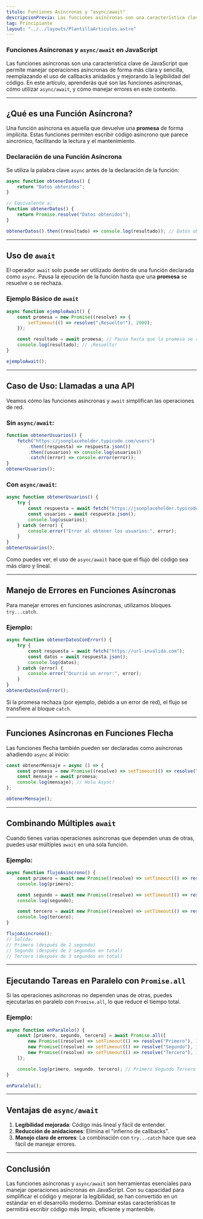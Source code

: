 ```yaml
---
titulo: Funciones Asíncronas y "async/await"
descripcionPrevia: Las funciones asíncronas son una característica clave de JavaScript que permite manejar operaciones asíncronas de forma más clara y sencilla.
tag: Principiante
layout: "../../layouts/PlantillaArticulos.astro"
---
```



### Funciones Asíncronas y `async/await` en JavaScript

Las funciones asíncronas son una característica clave de JavaScript que permite manejar operaciones asíncronas de forma más clara y sencilla, reemplazando el uso de callbacks anidados y mejorando la legibilidad del código. En este artículo, aprenderás qué son las funciones asíncronas, cómo utilizar `async/await`, y cómo manejar errores en este contexto.

---

## ¿Qué es una Función Asíncrona?

Una función asíncrona es aquella que devuelve una **promesa** de forma implícita. Estas funciones permiten escribir código asíncrono que parece sincrónico, facilitando la lectura y el mantenimiento.

### Declaración de una Función Asíncrona

Se utiliza la palabra clave `async` antes de la declaración de la función:
```javascript
async function obtenerDatos() {
    return "Datos obtenidos";
}

// Equivalente a:
function obtenerDatos() {
    return Promise.resolve("Datos obtenidos");
}

obtenerDatos().then((resultado) => console.log(resultado)); // Datos obtenidos
```

---

## Uso de `await` 

El operador `await` solo puede ser utilizado dentro de una función declarada como `async`. Pausa la ejecución de la función hasta que una **promesa** se resuelve o se rechaza.

### Ejemplo Básico de `await`
```javascript
async function ejemploAwait() {
    const promesa = new Promise((resolve) => {
        setTimeout(() => resolve("¡Resuelto!"), 2000);
    });

    const resultado = await promesa; // Pausa hasta que la promesa se resuelve
    console.log(resultado); // ¡Resuelto!
}

ejemploAwait();
```

---

## Caso de Uso: Llamadas a una API

Veamos cómo las funciones asíncronas y `await` simplifican las operaciones de red.

### Sin `async/await`:
```javascript
function obtenerUsuarios() {
    fetch("https://jsonplaceholder.typicode.com/users")
        .then((respuesta) => respuesta.json())
        .then((usuarios) => console.log(usuarios))
        .catch((error) => console.error(error));
}
obtenerUsuarios();
```

### Con `async/await`:
```javascript
async function obtenerUsuarios() {
    try {
        const respuesta = await fetch("https://jsonplaceholder.typicode.com/users");
        const usuarios = await respuesta.json();
        console.log(usuarios);
    } catch (error) {
        console.error("Error al obtener los usuarios:", error);
    }
}
obtenerUsuarios();
```

Como puedes ver, el uso de `async/await` hace que el flujo del código sea más claro y lineal.

---

## Manejo de Errores en Funciones Asíncronas

Para manejar errores en funciones asíncronas, utilizamos bloques `try...catch`.

### Ejemplo:
```javascript
async function obtenerDatosConError() {
    try {
        const respuesta = await fetch("https://url-invalida.com");
        const datos = await respuesta.json();
        console.log(datos);
    } catch (error) {
        console.error("Ocurrió un error:", error);
    }
}
obtenerDatosConError();
```

Si la promesa rechaza (por ejemplo, debido a un error de red), el flujo se transfiere al bloque `catch`.

---

## Funciones Asíncronas en Funciones Flecha

Las funciones flecha también pueden ser declaradas como asíncronas añadiendo `async` al inicio:
```javascript
const obtenerMensaje = async () => {
    const promesa = new Promise((resolve) => setTimeout(() => resolve("Hola Async!"), 1000));
    const mensaje = await promesa;
    console.log(mensaje); // Hola Async!
};

obtenerMensaje();
```

---

## Combinando Múltiples `await`

Cuando tienes varias operaciones asíncronas que dependen unas de otras, puedes usar múltiples `await` en una sola función.

### Ejemplo:
```javascript
async function flujoAsincrono() {
    const primero = await new Promise((resolve) => setTimeout(() => resolve("Primero"), 1000));
    console.log(primero);

    const segundo = await new Promise((resolve) => setTimeout(() => resolve("Segundo"), 1000));
    console.log(segundo);

    const tercero = await new Promise((resolve) => setTimeout(() => resolve("Tercero"), 1000));
    console.log(tercero);
}

flujoAsincrono();
// Salida:
// Primero (después de 1 segundo)
// Segundo (después de 2 segundos en total)
// Tercero (después de 3 segundos en total)
```

---

## Ejecutando Tareas en Paralelo con `Promise.all`

Si las operaciones asíncronas no dependen unas de otras, puedes ejecutarlas en paralelo con `Promise.all`, lo que reduce el tiempo total.

### Ejemplo:
```javascript
async function enParalelo() {
    const [primero, segundo, tercero] = await Promise.all([
        new Promise((resolve) => setTimeout(() => resolve("Primero"), 1000)),
        new Promise((resolve) => setTimeout(() => resolve("Segundo"), 1000)),
        new Promise((resolve) => setTimeout(() => resolve("Tercero"), 1000))
    ]);

    console.log(primero, segundo, tercero); // Primero Segundo Tercero (todos después de 1 segundo)
}

enParalelo();
```

---

## Ventajas de `async/await`

1. **Legibilidad mejorada**: Código más lineal y fácil de entender.
2. **Reducción de anidaciones**: Elimina el "infierno de callbacks".
3. **Manejo claro de errores**: La combinación con `try...catch` hace que sea fácil de manejar errores.

---

## Conclusión

Las funciones asíncronas y `async/await` son herramientas esenciales para manejar operaciones asíncronas en JavaScript. Con su capacidad para simplificar el código y mejorar la legibilidad, se han convertido en un estándar en el desarrollo moderno. Dominar estas características te permitirá escribir código más limpio, eficiente y mantenible.